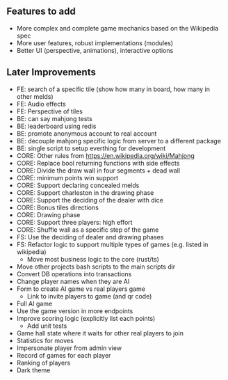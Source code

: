 ## Features to add

- More complex and complete game mechanics based on the Wikipedia spec
- More user features, robust implementations (modules)
- Better UI (perspective, animations), interactive options

## Later Improvements

- FE: search of a specific tile (show how many in board, how many in other melds)
- FE: Audio effects
- FE: Perspective of tiles
- BE: can say mahjong tests
- BE: leaderboard using redis
- BE: promote anonymous account to real account
- BE: decouple mahjong specific logic from server to a different package
- BE: single script to setup everthing for development
- CORE: Other rules from https://en.wikipedia.org/wiki/Mahjong
- CORE: Replace bool returning functions with side effects
- CORE: Divide the draw wall in four segments + dead wall
- CORE: minimum points win support
- CORE: Support declaring concealed melds
- CORE: Support charleston in the drawing phase
- CORE: Support the deciding of the dealer with dice
- CORE: Bonus tiles directions
- CORE: Drawing phase
- CORE: Support three players: high effort
- CORE: Shuffle wall as a specific step of the game
- FS: Use the deciding of dealer and drawing phases
- FS: Refactor logic to support multiple types of games (e.g. listed in wikipedia)
    - Move most business logic to the core (rust/ts)
- Move other projects bash scripts to the main scripts dir
- Convert DB operations into transactions
- Change player names when they are AI
- Form to create AI game vs real players game
    - Link to invite players to game (and qr code)
- Full AI game
- Use the game version in more endpoints
- Improve scoring logic (explicitly list each points)
    - Add unit tests
- Game hall state where it waits for other real players to join
- Statistics for moves
- Impersonate player from admin view
- Record of games for each player
- Ranking of players
- Dark theme
